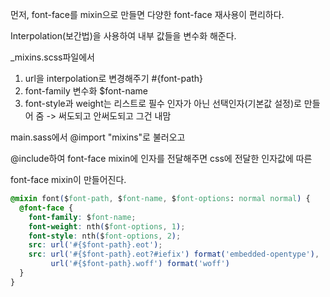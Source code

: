 먼저, font-face를 mixin으로 만들면 다양한 font-face 재사용이 편리하다.

Interpolation(보간법)을 사용하여 내부 값들을 변수화 해준다.

_mixins.scss파일에서

1. url을 interpolation로 변경해주기 #{font-path}
2. font-family 변수화 $font-name
3. font-style과 weight는 리스트로 필수 인자가 아닌 선택인자(기본값 설정)로 만들어 줌 -> 써도되고 안써도되고 그건 내맘

main.sass에서 @import "mixins"로 불러오고

@include하여 font-face mixin에 인자를 전달해주면 css에 전달한 인자값에 따른

font-face mixin이 만들어진다.

```css
@mixin font($font-path, $font-name, $font-options: normal normal) {
  @font-face {
    font-family: $font-name;
    font-weight: nth($font-options, 1);
    font-style: nth($font-options, 2);
    src: url('#{$font-path}.eot');
    src: url('#{$font-path}.eot?#iefix') format('embedded-opentype'),
         url('#{$font-path}.woff') format('woff')
  }
}
```

